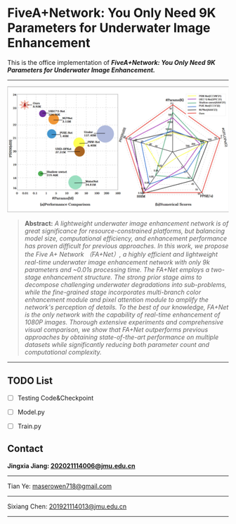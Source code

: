 # FiveA+Network: You Only Need 9K Parameters for Underwater Image Enhancement

This is the office implementation of ***FiveA+Network: You Only Need 9K Parameters for Underwater Image Enhancement.***

<hr />

![FAPlus_Net_Comparison.jpg](Figures/FAPlus_Net_Comparison.jpg)


> **Abstract:** *A lightweight underwater image enhancement network is of great significance for resource-constrained platforms, but balancing model size, computational efficiency, and enhancement performance has proven difficult for previous approaches. In this work, we propose the Five A+ Network （FA+Net）, a highly efficient and lightweight real-time underwater image enhancement network with only 9k parameters and ~0.01s processing time. The FA+Net employs a two-stage enhancement structure. The strong prior stage aims to decompose challenging underwater degradations into sub-problems, while the fine-grained stage incorporates multi-branch color enhancement module and pixel attention module to amplify the network's perception of details. To the best of our knowledge, FA+Net is the only network with the capability of real-time enhancement of 1080P images. Thorough extensive experiments and comprehensive visual comparison, we show that FA+Net outperforms previous approaches by obtaining state-of-the-art performance on multiple datasets while significantly reducing both parameter count and computational complexity.* 
<hr />


## TODO List
- [ ] Testing Code&Checkpoint
- [ ] Model.py
- [ ] Train.py


## Contact
**Jingxia Jiang: 202021114006@jmu.edu.cn** <hr />
Tian Ye: maserowen718@gmail.com <hr />
Sixiang Chen: 201921114013@jmu.edu.cn <hr />

